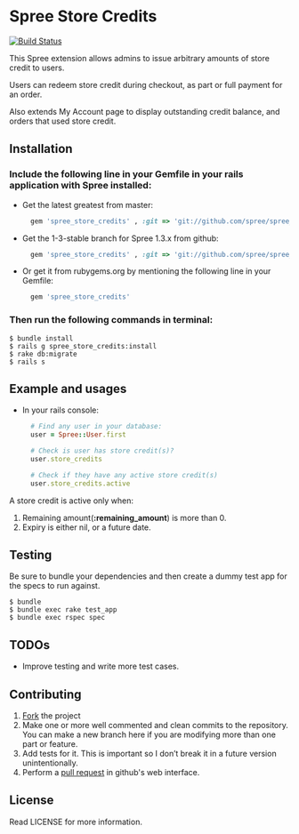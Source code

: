 # Spree Store Credits

[![Build
Status](https://secure.travis-ci.org/spree/spree_store_credits.png)](http://travis-ci.org/spree/spree_store_credits)


This Spree extension allows admins to issue arbitrary amounts of store credit to users.

Users can redeem store credit during checkout, as part or full payment for an order.

Also extends My Account page to display outstanding credit balance, and orders that used store credit.

## Installation

### Include the following line in your Gemfile in your rails application with Spree installed:
  * Get the latest greatest from master: 
    
      ```ruby
        gem 'spree_store_credits' , :git => 'git://github.com/spree/spree_store_credits.git'
      ```

  * Get the 1-3-stable branch for Spree 1.3.x from github: 
    
      ```ruby
        gem 'spree_store_credits' , :git => 'git://github.com/spree/spree_store_credits.git', :branch => '1-3-stable'
      ```

  * Or get it from rubygems.org by mentioning the following line in your Gemfile:
    
      ```ruby 
        gem 'spree_store_credits'
      ```

### Then run the following commands in terminal: 

    $ bundle install
    $ rails g spree_store_credits:install 
    $ rake db:migrate
    $ rails s

## Example and usages

* In your rails console:
  ```ruby
    # Find any user in your database:
    user = Spree::User.first

    # Check is user has store credit(s)?
    user.store_credits

    # Check if they have any active store credit(s)
    user.store_credits.active
  ```

A store credit is active only when:

1. Remaining amount(**:remaining_amount**) is more than 0.
2. Expiry is either nil, or a future date.

## Testing

Be sure to bundle your dependencies and then create a dummy test app for the specs to run against.

    $ bundle
    $ bundle exec rake test_app
    $ bundle exec rspec spec

## TODOs

* Improve testing and write more test cases.

## Contributing

1. [Fork](https://help.github.com/articles/fork-a-repo) the project
2. Make one or more well commented and clean commits to the repository. You can make a new branch here if you are modifying more than one part or feature.
3. Add tests for it. This is important so I don’t break it in a future version unintentionally.
4. Perform a [pull request](https://help.github.com/articles/using-pull-requests) in github's web interface.

## License

Read LICENSE for more information.